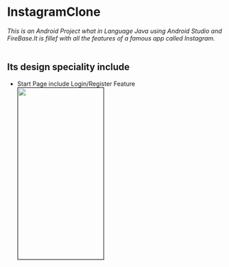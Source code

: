 # InstagramClone
<i>This is an Android Project what in Language Java using Android Studio and FireBase.It is fillef with all the features of a famous app called Instagram.</i>
<br><br>
<h2>Its design speciality include</h2>
<ul>
<li>Start Page include Login/Register Feature
<img src = "https://github.com/nalin-programmer/InstagramClone/blob/master/screenshot/StartingPage.jpg" height="400" width="200" border="1">
</ul>
